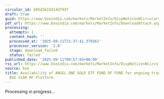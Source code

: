 ```yaml
---
circular_id: b05d5615d14d793f
draft: true
guid: https://www.bseindia.com/markets/MarketInfo/DispNoticesNCirculars.aspx?Noticeid={06E8D54D-512B-4F63-BAAE-3F76E354A0C2}&noticeno=20250911-10&dt=09/11/2025&icount=10&totcount=91&flag=0
pdf_url: https://www.bseindia.com/markets/MarketInfo/DownloadAttach.aspx?id=20250911-10&attachedId=
processing:
  attempts: 1
  content_hash: ''
  processed_at: '2025-09-11T21:37:41.379261'
  processor_version: '2.0'
  stage: download_failed
  status: failed
published_date: '2025-09-11T09:57:03+00:00'
rss_url: https://www.bseindia.com/markets/MarketInfo/DispNoticesNCirculars.aspx?Noticeid={06E8D54D-512B-4F63-BAAE-3F76E354A0C2}&noticeno=20250911-10&dt=09/11/2025&icount=10&totcount=91&flag=0
source: bse
title: Availability of ANGEL ONE GOLD ETF FUND OF FUND for ongoing transactions on
  BSE StAR MF Platform
---
```


Processing in progress...